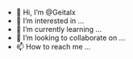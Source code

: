 - 👋 Hi, I’m @Geitalx
- 👀 I’m interested in ...
- 🌱 I’m currently learning ...
- 💞️ I’m looking to collaborate on ...
- 📫 How to reach me ...

<!---
Geitalx/Geitalx is a ✨ special ✨ repository because its `README.md` (this file) appears on your GitHub profile.
You can click the Preview link to take a look at your changes.
--->
